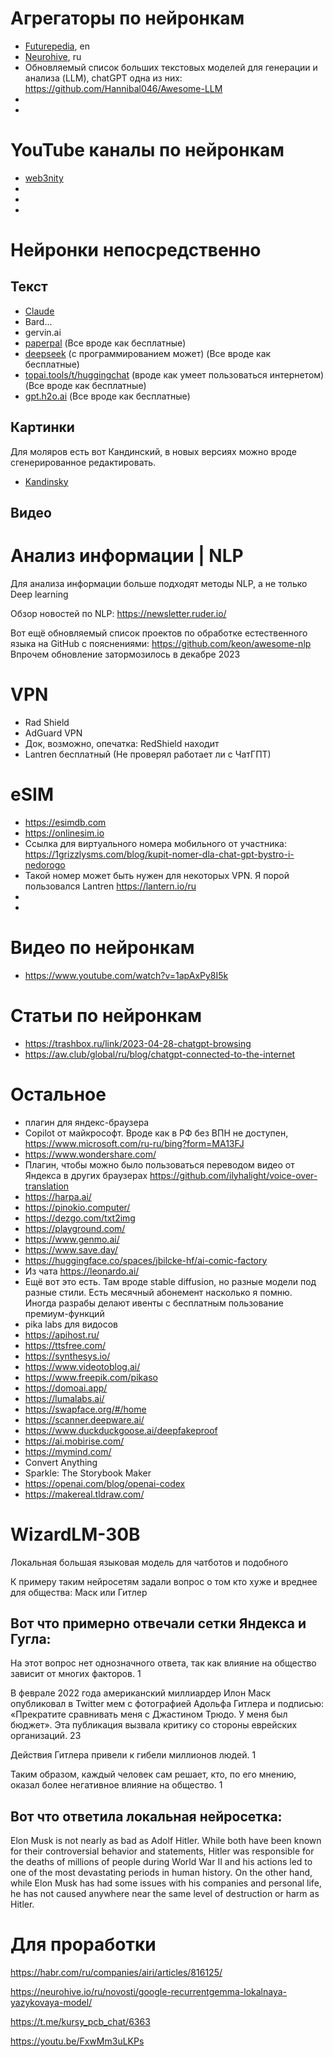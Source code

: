 # Агрегаторы по нейронкам

- [Futurepedia](https://www.futurepedia.io/), en
- [Neurohive](https://neurohive.io/ru/), ru
- Обновляемый список больших текстовых моделей для генерации и анализа (LLM), chatGPT одна из них: https://github.com/Hannibal046/Awesome-LLM 
- 
- 

# YouTube каналы по нейронкам

- [web3nity](https://www.youtube.com/@Web3nity/videos)
- 
- 
- 


# Нейронки непосредственно

## Текст

- [Claude](https://claude.ai)
- Bard...
- gervin.ai
- [paperpal](https://paperpal.com/) (Все вроде как бесплатные)
- [deepseek](https://www.deepseek.com/) (с программированием может) (Все вроде как бесплатные)
- [topai.tools/t/huggingchat](https://topai.tools/t/huggingchat) (вроде как умеет пользоваться интернетом) (Все вроде как бесплатные)
- [gpt.h2o.ai](https://gpt.h2o.ai/) (Все вроде как бесплатные)

## Картинки

Для моляров есть вот Кандинский, в новых версиях можно вроде сгенерированное редактировать.

- [Kandinsky](https://www.sberbank.com/promo/kandinsky/)


## Видео



# Анализ информации | NLP

Для анализа информации больше подходят методы NLP, а не только Deep learning

Обзор новостей по NLP: https://newsletter.ruder.io/

Вот ещё обновляемый список проектов по обработке естественного языка на GitHub  с пояснениями: https://github.com/keon/awesome-nlp
Впрочем обновление затормозилось в декабре 2023

# VPN

- Rad Shield
- AdGuard VPN
- Док, возможно, опечатка: RedShield находит
- Lantren бесплатный (Не проверял работает ли с ЧатГПТ)

# eSIM

- https://esimdb.com
- https://onlinesim.io
- Ссылка для виртуального номера мобильного от участника: https://1grizzlysms.com/blog/kupit-nomer-dla-chat-gpt-bystro-i-nedorogo
- Такой номер может быть нужен для некоторых VPN. Я порой пользовался Lantren https://lantern.io/ru 
- 
- 


# Видео по нейронкам

- https://www.youtube.com/watch?v=1apAxPy8I5k

# Статьи по нейронкам

- https://trashbox.ru/link/2023-04-28-chatgpt-browsing
- https://aw.club/global/ru/blog/chatgpt-connected-to-the-internet

# Остальное

- плагин для яндекс-браузера
- Copilot от майкрософт. Вроде как в РФ без ВПН не доступен, https://www.microsoft.com/ru-ru/bing?form=MA13FJ
- https://www.wondershare.com/
- Плагин, чтобы можно было пользоваться переводом видео от Яндекса в других браузерах https://github.com/ilyhalight/voice-over-translation
- https://harpa.ai/
- https://pinokio.computer/
- https://dezgo.com/txt2img
- https://playground.com/
- https://www.genmo.ai/
- https://www.save.day/
- https://huggingface.co/spaces/jbilcke-hf/ai-comic-factory
- Из чата  https://leonardo.ai/
- Ещё вот это есть. Там вроде stable diffusion, но разные модели под разные стили. Есть месячный абонемент насколько я помню. Иногда разрабы делают ивенты с бесплатным пользование премиум-функций
- pika labs для видосов
- https://apihost.ru/ 
- https://ttsfree.com/ 
- https://synthesys.io/
- https://www.videotoblog.ai/
- https://www.freepik.com/pikaso
- https://domoai.app/
- https://lumalabs.ai/
- https://swapface.org/#/home
- https://scanner.deepware.ai/ 
- https://www.duckduckgoose.ai/deepfakeproof
- https://ai.mobirise.com/
- https://mymind.com/
- Convert Anything
- Sparkle: The Storybook Maker
- https://openai.com/blog/openai-codex
- https://makereal.tldraw.com/


# WizardLM-30B

Локальная большая языковая модель для чатботов и подобного 

К примеру таким нейросетям задали вопрос о том кто хуже и вреднее для общества: Маск или Гитлер

## Вот что примерно отвечали сетки Яндекса и Гугла:

На этот вопрос нет однозначного ответа, так как влияние на общество зависит от многих факторов. 1

В феврале 2022 года американский миллиардер Илон Маск опубликовал в Twitter мем с фотографией Адольфа Гитлера и подписью: «Прекратите сравнивать меня с Джастином Трюдо. У меня был бюджет». Эта публикация вызвала критику со стороны еврейских организаций. 23

Действия Гитлера привели к гибели миллионов людей. 1

Таким образом, каждый человек сам решает, кто, по его мнению, оказал более негативное влияние на общество. 1 

## Вот что ответила локальная нейросетка: 

Elon Musk is not nearly as bad as Adolf Hitler. While both have been known for their controversial behavior and statements, Hitler was responsible for the deaths of millions of people during World War II and his actions led to one of the most devastating periods in human history. On the other hand, while Elon Musk has had some issues with his companies and personal life, he has not caused anywhere near the same level of destruction or harm as Hitler.

# Для проработки

https://habr.com/ru/companies/airi/articles/816125/

https://neurohive.io/ru/novosti/google-recurrentgemma-lokalnaya-yazykovaya-model/

https://t.me/kursy_pcb_chat/6363

https://youtu.be/FxwMm3uLKPs